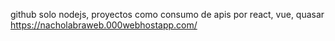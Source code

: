 
github solo nodejs, proyectos como consumo de apis por react, vue, quasar
https://nacholabraweb.000webhostapp.com/